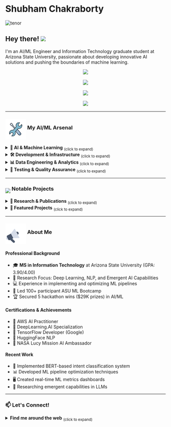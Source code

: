 # Shubham Chakraborty


![tenor](https://github.com/user-attachments/assets/42ea2609-ac5f-4443-be30-afaedefe6f0a)


## Hey there! <img src="https://media.giphy.com/media/hvRJCLFzcasrR4ia7z/giphy.gif" width="30px">

I'm an AI/ML Engineer and Information Technology graduate student at Arizona State University, passionate about developing innovative AI solutions and pushing the boundaries of machine learning.

<!-- Stats Dashboard -->
<p align="center">
  <a href="https://git.io/streak-stats">
    <img src="https://streak-stats.demolab.com?user=enigma-kun&theme=nord&border_radius=4.5&date_format=j%20M%5B%20Y%5D&mode=weekly&card_width=450&card_height=200"/>
  </a>
</p>

<!-- Activity Graph -->
<p align="center">
  <a href="https://git.io/streak-stats">
    <img height=250 src="https://github-readme-activity-graph.vercel.app/graph?username=enigma-kun&border_radius=0&custom_title=activity%20graph&hide_title=true&bg_color=2E3440&color=81A1C1&line=88C0D0&point=5E81AC&area_color=D8DEE9&title_color=81A1C1&area=true"/>
  </a> 
</p>

<!-- GitHub Trophies -->
<p align="center">
  <a href="https://github.com/enigma-kun/github-profile-trophy">
    <img src="https://github-profile-trophy.vercel.app/?username=enigma-kun&theme=nord&&column=9&row=1" />
  </a>
</p>

<!-- Visitors badge -->
<p align="center">
  <a href="https://visitorbadge.io/status?path=https%3A%2F%2Fgithub.com%2Fenigma-kun">
    <img src="https://api.visitorbadge.io/api/visitors?path=https%3A%2F%2Fgithub.com%2Fenigma-kun&label=visitors&labelColor=%232d3440&countColor=%2380a0c0&style=flat-square" />
  </a>
</p>

---

<h3>
  <img src="https://raw.githubusercontent.com/MarieLynneBlock/MarieLynneBlock/master/gifs/toolkit.gif" width="65" align="middle"> My AI/ML Arsenal
</h3>

<details>
  <summary><strong>🤖 AI & Machine Learning</strong> <sub>(click to expand)</sub></summary>
  <br>
  
![PyTorch](https://img.shields.io/badge/-PyTorch-3B4252?style=flat&logo=pytorch&logoColor=BF616A)
![TensorFlow](https://img.shields.io/badge/-TensorFlow-3B4252?style=flat&logo=tensorflow&logoColor=D08770)
![MLflow](https://img.shields.io/badge/-MLflow-3B4252?style=flat&logo=mlflow&logoColor=BF616A)
![Scikit-Learn](https://img.shields.io/badge/-Scikit--Learn-3B4252?style=flat&logo=scikit-learn&logoColor=88C0D0)
![HuggingFace](https://img.shields.io/badge/-HuggingFace-3B4252?style=flat&logo=huggingface&logoColor=FFD21E)
![BERT](https://img.shields.io/badge/-BERT-3B4252?style=flat&logo=bert&logoColor=00A6D6)
![OpenCV](https://img.shields.io/badge/-OpenCV-3B4252?style=flat&logo=opencv&logoColor=D08770)
![NLTK](https://img.shields.io/badge/-NLTK-3B4252?style=flat&logo=nltk&logoColor=88C0D0)
![Pandas](https://img.shields.io/badge/-Pandas-3B4252?style=flat&logo=pandas&logoColor=B48EAD)
![NumPy](https://img.shields.io/badge/-NumPy-3B4252?style=flat&logo=numpy&logoColor=8FBCBB)
![Matplotlib](https://img.shields.io/badge/-Matplotlib-3B4252?style=flat&logo=matplotlib&logoColor=88C0D0)
![Seaborn](https://img.shields.io/badge/-Seaborn-3B4252?style=flat&logo=seaborn&logoColor=81A1C1)

###### Deep Learning Frameworks
> ![Keras](https://img.shields.io/badge/-Keras-3B4252?style=flat&logo=keras&logoColor=A3BE8C)
> ![FastAI](https://img.shields.io/badge/-FastAI-3B4252?style=flat&logo=fastai&logoColor=88C0D0)
> ![JAX](https://img.shields.io/badge/-JAX-3B4252?style=flat&logo=jax&logoColor=81A1C1)

<br>
</details>

<details>
  <summary><strong>🛠️ Development & Infrastructure</strong> <sub>(click to expand)</sub></summary>
  <br>
  
![Python](https://img.shields.io/badge/-Python-3B4252?style=flat&logo=python&logoColor=EBCB8B)
![FastAPI](https://img.shields.io/badge/-FastAPI-3B4252?style=flat&logo=fastapi&logoColor=BF616A)
![React](https://img.shields.io/badge/-React-3B4252?style=flat&logo=react&logoColor=BF616A)
![Node.js](https://img.shields.io/badge/-Node.js-3B4252?style=flat&logo=node.js&logoColor=A3BE8C)
![D3.js](https://img.shields.io/badge/-D3.js-3B4252?style=flat&logo=d3.js&logoColor=A3BE8C)

###### Cloud & DevOps
> ![AWS](https://img.shields.io/badge/-AWS-3B4252?style=flat&logo=amazon-aws&logoColor=D08770)
> ![Docker](https://img.shields.io/badge/-Docker-3B4252?style=flat&logo=docker&logoColor=B48EAD)
> ![Jenkins](https://img.shields.io/badge/-Jenkins-3B4252?style=flat&logo=jenkins&logoColor=BF616A)
> ![GitHub Actions](https://img.shields.io/badge/-GitHub%20Actions-3B4252?style=flat&logo=github-actions&logoColor=88C0D0)

###### Databases
> ![MongoDB](https://img.shields.io/badge/-MongoDB-3B4252?style=flat&logo=mongodb&logoColor=D08770)
> ![PostgreSQL](https://img.shields.io/badge/-PostgreSQL-3B4252?style=flat&logo=postgresql&logoColor=81A1C1)
> ![SQLite](https://img.shields.io/badge/-SQLite-3B4252?style=flat&logo=sqlite&logoColor=B48EAD)

<br>
</details>

<details>
  <summary><strong>📊 Data Engineering & Analytics</strong> <sub>(click to expand)</sub></summary>
  <br>

![Apache Spark](https://img.shields.io/badge/-Apache%20Spark-3B4252?style=flat&logo=apache-spark&logoColor=88C0D0)
![Apache Kafka](https://img.shields.io/badge/-Apache%20Kafka-3B4252?style=flat&logo=apache-kafka&logoColor=B48EAD)
![Tableau](https://img.shields.io/badge/-Tableau-3B4252?style=flat&logo=tableau&logoColor=88C0D0)
![Grafana](https://img.shields.io/badge/-Grafana-3B4252?style=flat&logo=grafana&logoColor=B48EAD)
![Prometheus](https://img.shields.io/badge/-Prometheus-3B4252?style=flat&logo=prometheus&logoColor=D08770)

<br>
</details>

<details>
  <summary><strong>🧪 Testing & Quality Assurance</strong> <sub>(click to expand)</sub></summary>
  <br>
    
![Pytest](https://img.shields.io/badge/-Pytest-3B4252?style=flat&logo=pytest&logoColor=88C0D0)
![Selenium](https://img.shields.io/badge/-Selenium-3B4252?style=flat&logo=selenium&logoColor=81A1C1)
![Postman](https://img.shields.io/badge/-Postman-3B4252?style=flat&logo=postman&logoColor=D08770)

<br>
</details>

---

<h3>
  <img src="https://raw.githubusercontent.com/MarieLynneBlock/MarieLynneBlock/master/gifs/postits.gif" width="65" align="middle"> Notable Projects
</h3>

<details>
  <summary><strong>🔬 Research & Publications</strong> <sub>(click to expand)</sub></summary>
  <br>
  
###### Current Research
> [![](https://img.shields.io/badge/-📊%20LLM%20Capability%20Analysis%20Research-3B4252?style=flat)](https://github.com/enigma-kun/llm-capability-analysis)
> [![](https://img.shields.io/badge/-🧠%20Predicting%20Emergent%20Capabilities%20in%20LLMs%20(ICML%202025)-3B4252?style=flat)](https://github.com/enigma-kun/emergent-capabilities)

###### Publications
> [![](https://img.shields.io/badge/-📝%20Transformer--Based%20Architecture%20for%20Enhanced%20Response%20Coherence-3B4252?style=flat)](https://your-paper-link)
> [![](https://img.shields.io/badge/-🌿%20Carbon%20Automated%20AI%20Emission%20Monitoring%20System-3B4252?style=flat)](https://your-paper-link)

<br>
</details>

<details>
  <summary><strong>🚀 Featured Projects</strong> <sub>(click to expand)</sub></summary>
  <br>

###### Machine Learning & AI
> [![](https://img.shields.io/badge/-🤖%20BERT--based%20Intent%20Classification%20System-3B4252?style=flat)](https://github.com/enigma-kun/intent-classification)
> [![](https://img.shields.io/badge/-🎯%20Advanced%20Multimodal%20System-3B4252?style=flat)](https://github.com/enigma-kun/multimodal-system)
> [![](https://img.shields.io/badge/-🏥%20Medical%20Image%20Analysis-3B4252?style=flat)](https://github.com/enigma-kun/medical-image-analysis)

###### Full Stack Development
> [![](https://img.shields.io/badge/-📊%20ML%20Pipeline%20Performance%20Optimization-3B4252?style=flat)](https://github.com/enigma-kun/ml-pipeline-optimization)
> [![](https://img.shields.io/badge/-📈%20Real--time%20ML%20Metrics%20Dashboard-3B4252?style=flat)](https://github.com/enigma-kun/ml-metrics-dashboard)

<br>
</details>

---

<h3>
  <img src="https://raw.githubusercontent.com/MarieLynneBlock/MarieLynneBlock/master/gifs/about-me.gif" width="65" align="middle"> About Me
</h3>

#### Professional Background
- 🎓 **MS in Information Technology** at Arizona State University (GPA: 3.90/4.00)
- 🔬 Research Focus: Deep Learning, NLP, and Emergent AI Capabilities
- 💻 Experience in implementing and optimizing ML pipelines
- 🌟 Led 100+ participant ASU ML Bootcamp
- 🏆 Secured 5 hackathon wins ($29K prizes) in AI/ML

#### Certifications & Achievements
- 📜 AWS AI Practitioner
- 📜 DeepLearning.AI Specialization
- 📜 TensorFlow Developer (Google)
- 📜 HuggingFace NLP
- 🚀 NASA Lucy Mission AI Ambassador

#### Recent Work
- 🔧 Implemented BERT-based intent classification system
- 📊 Developed ML pipeline optimization techniques
- 🖥️ Created real-time ML metrics dashboards
- 🤖 Researching emergent capabilities in LLMs

---

### 📫 Let's Connect!

<details>
  <summary><strong>Find me around the web</strong> <sub>(click to expand)</sub></summary>
  <br>

###### Professional
> [![LinkedIn](https://img.shields.io/badge/-LinkedIn-3B4252?style=flat&logo=linkedin&logoColor=5E81AC)](https://linkedin.com/in/shubham-chakraborty)
> [![Portfolio](https://img.shields.io/badge/-Portfolio-3B4252?style=flat&logo=google-chrome&logoColor=88C0D0)](https://shubham-chakraborty)
> [![GitHub](https://img.shields.io/badge/-GitHub-3B4252?style=flat&logo=github&logoColor=8FBCBB)](https://github.com/enigma-kun)

###### Technical Content
> [![Medium](https://img.shields.io/badge/-Medium-3B4252?style=flat&logo=medium&logoColor=88C0D0)](https://medium.com/@your-username)
> [![HuggingFace](https://img.shields.io/badge/-HuggingFace-3B4252?style=flat&logo=huggingface&logoColor=
